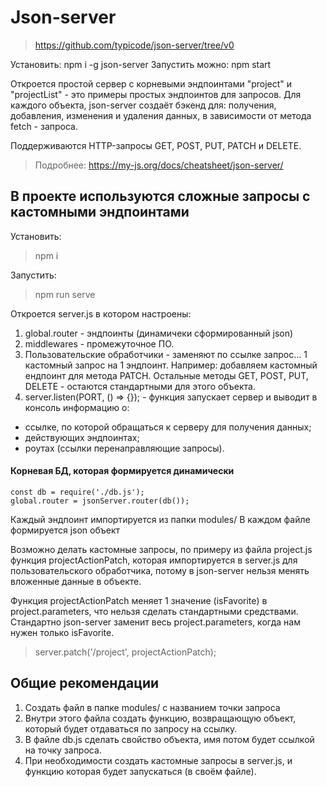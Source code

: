 # Json-server
> https://github.com/typicode/json-server/tree/v0

Установить: npm i -g json-server
Запустить можно: npm start

Откроется простой сервер с корневыми эндпоинтами "project" и "projectList" - это примеры простых эндпоинтов для запросов. Для каждого объекта, json-server создаёт бэкенд для: получения, добавления, изменения и удаления данных, в зависимости от метода fetch - запроса.

Поддерживаются HTTP-запросы GET, POST, PUT, PATCH и DELETE.

> Подробнее: https://my-js.org/docs/cheatsheet/json-server/


## В проекте используются сложные запросы с кастомными эндпоинтами
Установить: 
> npm i

Запустить: 
> npm run serve

Откроется server.js в котором настроены:
1. global.router - эндпоинты (динамичеки сформированный json)
2. middlewares - промежуточное ПО.
3. Пользовательские обработчики - заменяют по ссылке запрос... 1 кастомный запрос на 1 эндпоинт. Например: добавляем
кастомный ендпоинт для метода PATCH. Остальные методы GET, POST, PUT, DELETE - остаются стандартными для этого объекта.
4. server.listen(PORT, () => {}); - функция запускает сервер и выводит в консоль информацию о: 
 - ссылке, по которой обращаться к серверу для получения данных; 
 - действующих эндпоинтах; 
 - роутах (ссылки перенаправляющие запросы).



#### Корневая БД, которая формируется динамически

    const db = require('./db.js');
    global.router = jsonServer.router(db());



Каждый эндпоинт импортируется из папки modules/
В каждом файле формируется json объект

Возможно делать кастомные запросы, по примеру из файла project.js функция projectActionPatch, которая импортируется в server.js для пользовательского обработчика, потому в json-server нельзя менять вложенные данные в объекте. 

Функция projectActionPatch меняет 1 значение (isFavorite) в project.parameters, что нельзя сделать 
стандартными средствами. Стандартно json-server заменит весь project.parameters, когда нам нужен только isFavorite.

> server.patch('/project', projectActionPatch);



## Общие рекомендации
1. Создать файл в папке modules/ с названием точки запроса
2. Внутри этого файла создать функцию, возвращающую объект, который будет отдаваться по запросу на ссылку.
3. В файле db.js сделать свойство объекта, имя потом будет ссылкой на точку запроса.
4. При необходимости создать кастомные запросы в server.js, и функцию которая будет запускаться (в своём файле).
